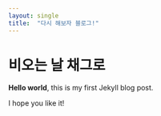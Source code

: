 ```yaml
---
layout: single
title:  "다시 해보자 블로그!"
---
```


# 비오는 날 채그로

**Hello world**, this is my first Jekyll blog post.

I hope you like it!
